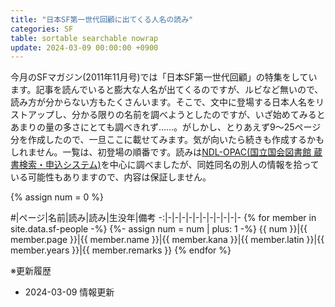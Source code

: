 ```yaml
---
title: "日本SF第一世代回顧に出てくる人名の読み"
categories: SF
table: sortable searchable nowrap
update: 2024-03-09 00:00:00 +0900
---
```


今月のSFマガジン(2011年11月号)では「日本SF第一世代回顧」の特集をしています。記事を読んでいると膨大な人名が出てくるのですが、ルビなど無いので、読み方が分からない方もたくさんいます。そこで、文中に登場する日本人名をリストアップし、分かる限りの名前を調べようとしたのですが、いざ始めてみるとあまりの量の多さにとても調べきれず……。がしかし、とりあえず9～25ページ分を作成したので、一旦ここに載せてみます。気が向いたら続きも作成するかもしれません。一覧は、初登場の順番です。読みは[NDL-OPAC(国立国会図書館 蔵書検索・申込システム)](http://opac.ndl.go.jp/)を中心に調べましたが、同姓同名の別人の情報を拾っている可能性もありますので、内容は保証しません。

{% assign num = 0 %}

\#|ページ|名前|読み|読み|生没年|備考
-:|-|-|-|-|-|-|-|-|-|-|-
{% for member in site.data.sf-people -%}
{%- assign num = num | plus: 1 -%}
{{ num }}|{{ member.page }}|{{ member.name }}|{{ member.kana }}|{{ member.latin }}|{{ member.years }}|{{ member.remarks }}
{% endfor %}

※更新履歴

- 2024-03-09 情報更新
